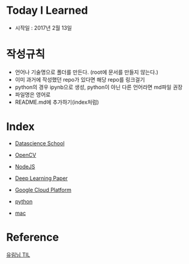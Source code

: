 # Today I Learned
- 시작일 : 2017년 2월 13일


# 작성규칙
- 언어나 기술명으로 폴더를 만든다. (root에 문서를 만들지 않는다.)
- 이미 과거에 작성했던 repo가 있다면 해당 repo를 링크걸기
- python의 경우 ipynb으로 생성, python이 아닌 다른 언어라면 md파일 권장
- 파일명은 영어로
- README.md에 추가하기(index처럼)

# Index

- [Datascience School](https://github.com/zzsza/Datascience_School)

- [OpenCV](https://github.com/zzsza/OpenCV)

- [NodeJS](https://github.com/zzsza/nodeJS_camp)

- [Deep Learning Paper](https://github.com/zzsza/Deep-Learning-Papers-Reading-Roadmap)

- [Google Cloud Platform](https://github.com/zzsza/TIL/tree/master/Google%20Cloud%20Platform)

- [python](https://github.com/zzsza/TIL/tree/master/python)

- [mac](https://github.com/zzsza/TIL/tree/master/mac)




# Reference
[유림님 TIL](https://github.com/milooy/TIL#today-i-learned)
